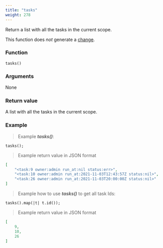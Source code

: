 ```yaml
---
title: "tasks"
weight: 278
---
```


Return a list with all the tasks in the current scope.

This function does *not* generate a [change](../../overview/changes).

### Function

`tasks()`

### Arguments

None

### Return value

A list with all the tasks in the current scope.

### Example

> Example ***tasks()***:

```thingsdb,should_pass
tasks();
```

> Example return value in JSON format

```json
[
    "<task:9 owner:admin run_at:nil status:err>",
    "<task:10 owner:admin run_at:2021-11-03T12:43:57Z status:nil>",
    "<task:26 owner:admin run_at:2021-11-03T20:00:00Z status:nil>"
]
```

> Example how to use ***tasks()*** to get all task Ids:

```thingsdb,should_pass
tasks().map(|t| t.id());
```

> Example return value in JSON format

```json
[
    9,
    10,
    26
]
```